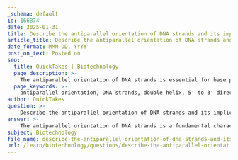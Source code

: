 ```yaml
---
_schema: default
id: 166874
date: 2025-01-31
title: Describe the antiparallel orientation of DNA strands and its implications for DNA function.
article_title: Describe the antiparallel orientation of DNA strands and its implications for DNA function.
date_format: MMM DD, YYYY
post_on_text: Posted on
seo:
  title: QuickTakes | Biotechnology
  page_description: >-
    The antiparallel orientation of DNA strands is essential for base pairing, DNA replication, transcription, and the stability of the double helix structure.
  page_keywords: >-
    antiparallel orientation, DNA strands, double helix, 5' to 3' direction, base pairing, DNA replication, leading strand, lagging strand, Okazaki fragments, transcription, RNA polymerase, stability, hydrogen bonding, genetic information
author: QuickTakes
question: >-
    Describe the antiparallel orientation of DNA strands and its implications for DNA function.
answer: >-
    The antiparallel orientation of DNA strands is a fundamental characteristic of the double helix structure of DNA. In this arrangement, one strand runs in a 5' to 3' direction, while the complementary strand runs in a 3' to 5' direction. This orientation is crucial for several reasons:\n\n1. **Complementary Base Pairing**: The antiparallel nature of the strands allows for the proper alignment of nitrogenous bases, which is essential for the formation of hydrogen bonds between complementary pairs. In DNA, adenine (A) pairs with thymine (T), and cytosine (C) pairs with guanine (G). The correct orientation ensures that these bases can interact effectively, stabilizing the double helix structure.\n\n2. **DNA Replication**: During DNA replication, enzymes such as DNA polymerase synthesize new strands by adding nucleotides to the growing chain. Because DNA polymerase can only add nucleotides in the 5' to 3' direction, the antiparallel orientation means that one strand (the leading strand) can be synthesized continuously, while the other strand (the lagging strand) must be synthesized in short segments (Okazaki fragments). This mechanism is essential for accurate and efficient DNA replication.\n\n3. **Transcription**: In the process of transcription, where DNA is used as a template to synthesize RNA, the antiparallel orientation allows RNA polymerase to read the DNA template strand in the 3' to 5' direction while synthesizing RNA in the 5' to 3' direction. This ensures that the RNA transcript is complementary to the DNA template.\n\n4. **Stability of the Double Helix**: The antiparallel arrangement contributes to the overall stability of the DNA double helix. The orientation of the strands allows for optimal hydrogen bonding between the bases, which is critical for maintaining the integrity of the genetic information stored within the DNA.\n\nIn summary, the antiparallel orientation of DNA strands is essential for the accurate pairing of bases, the mechanisms of DNA replication and transcription, and the overall stability of the DNA structure. Understanding this orientation is crucial for comprehending how genetic information is stored, replicated, and expressed in living organisms.
subject: Biotechnology
file_name: describe-the-antiparallel-orientation-of-dna-strands-and-its-implications-for-dna-function.md
url: /learn/biotechnology/questions/describe-the-antiparallel-orientation-of-dna-strands-and-its-implications-for-dna-function
---
```


&nbsp;